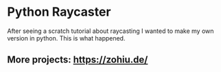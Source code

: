 # Python Raycaster
After seeing a scratch tutorial about raycasting I wanted to make my own version in python. This is what happened.

## More projects: https://zohiu.de/ 

